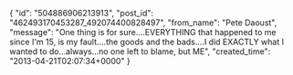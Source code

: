  {
   "id": "504886906213913",
   "post_id": "462493170453287_492074400828497",
   "from_name": "Pete Daoust",
   "message": "One thing is for sure....EVERYTHING that happened to me since I'm 15, is my fault....the goods and the bads....I did EXACTLY what I wanted to do...always...no one left to blame, but ME",
   "created_time": "2013-04-21T02:07:34+0000"
 }
